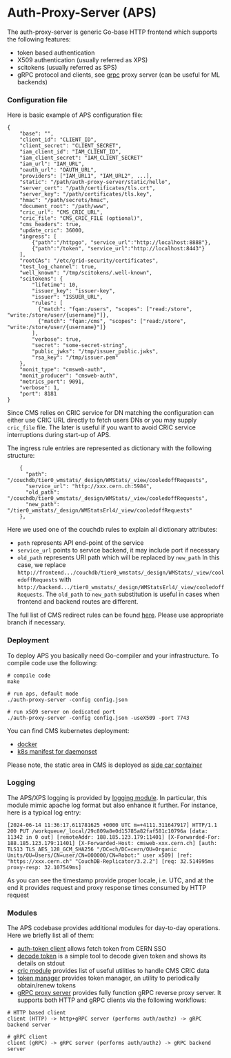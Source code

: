 # Auth-Proxy-Server (APS)
The auth-proxy-server is generic Go-base HTTP frontend which supports the
following features:
- token based authentication
- X509 authentication (usually referred as XPS)
- scitokens (usually referred as SPS)
- gRPC protocol and clients, see [grpc](grpc/README.md) proxy server
(can be useful for ML backends)

### Configuration file
Here is basic example of APS configuration file:
```
{
    "base": "",
    "client_id": "CLIENT_ID",
    "client_secret": "CLIENT_SECRET",
    "iam_client_id": "IAM_CLIENT_ID",
    "iam_client_secret": "IAM_CLIENT_SECRET"
    "iam_url": "IAM_URL",
    "oauth_url": "OAUTH_URL",
    "providers": ["IAM_URL1", "IAM_URL2", ...],
    "static": "/path/auth-proxy-server/static/hello",
    "server_cert": "/path/certificates/tls.crt",
    "server_key": "/path/certificates/tls.key",
    "hmac": "/path/secrets/hmac",
    "document_root": "/path/www",
    "cric_url": "CMS_CRIC_URL",
    "cric_file": "CMS_CRIC_FILE (optional)",
    "cms_headers": true,
    "update_cric": 36000,
    "ingress": [
        {"path":"/httpgo", "service_url":"http://localhost:8888"},
        {"path":"/token", "service_url":"http://localhost:8443"}
    ],
    "rootCAs": "/etc/grid-security/certificates",
    "test_log_channel": true,
    "well_known": "/tmp/scitokens/.well-known",
    "scitokens": {
        "lifetime": 10,
        "issuer_key": "issuer-key",
        "issuer": "ISSUER_URL",
        "rules": [
          {"match": "fqan:/users", "scopes": ["read:/store", "write:/store/user/{username}"]},
          {"match": "fqan:/cms", "scopes": ["read:/store", "write:/store/user/{username}"]}
        ],
        "verbose": true,
        "secret": "some-secret-string",
        "public_jwks": "/tmp/issuer_public.jwks",
        "rsa_key": "/tmp/issuer.pem"
    },
    "monit_type": "cmsweb-auth",
    "monit_producer": "cmsweb-auth",
    "metrics_port": 9091,
    "verbose": 1,
    "port": 8181
}
```
Since CMS relies on CRIC service for DN matching the configuration can either
use CRIC URL directly to fetch users DNs or you may supply `cric_file` file.
The later is useful if you want to avoid CRIC service interruptions during
start-up of APS.

The ingress rule entries are represented as dictionary with the following
structure:
```
    {
      "path": "/couchdb/tier0_wmstats/_design/WMStats/_view/cooledoffRequests",
      "service_url": "http://xxx.cern.ch:5984",
      "old_path": "/couchdb/tier0_wmstats/_design/WMStats/_view/cooledoffRequests",
      "new_path": "/tier0_wmstats/_design/WMStatsErl4/_view/cooledoffRequests"
    },
```
Here we used one of the couchdb rules to explain all dictionary attributes:
- `path` represents API end-point of the service
- `service_url` points to service backend, it may include port if necessary
- `old_path` represents URI path which will be replaced by `new_path`
In this case, we replace `http://frontend.../couchdb/tier0_wmstats/_design/WMStats/_view/cooledoffRequests`
with `http://backend.../tier0_wmstats/_design/WMStatsErl4/_view/cooledoffRequests`.
The `old_path` to `new_path` substitution is useful in cases when frontend
and backend routes are different.

The full list of CMS redirect rules can be found
[here](https://gitlab.cern.ch/cmsweb-k8s/services_config/-/tree/preprod/auth-proxy-server?ref_type=heads).
Please use appropriate branch if necessary.

### Deployment
To deploy APS you basically need Go-compiler and your infrastructure.
To compile code use the following:
```
# compile code
make

# run aps, default mode
./auth-proxy-server -config config.json

# run x509 server on dedicated port
./auth-proxy-server -config config.json -useX509 -port 7743
```
You can find CMS kubernetes deployment:
- [docker](https://github.com/dmwm/CMSKubernetes/blob/master/docker/auth-proxy-server/Dockerfile)
- [k8s manifest for daemonset](https://github.com/dmwm/CMSKubernetes/blob/master/kubernetes/cmsweb/daemonset/auth-proxy-server.yaml)

Please note, the static area in CMS is deployed as 
[side car container](https://github.com/dmwm/CMSKubernetes/blob/master/kubernetes/cmsweb/daemonset/auth-proxy-server.yaml#L143)

### Logging
The APS/XPS logging is provided by
[logging module](../logging/logging.go). In particular, this module mimic
apache log format but also enhance it further. For instance, here is a typical
log entry:
```
[2024-06-14 11:36:17.611781625 +0000 UTC m=+4111.311647917] HTTP/1.1 200 PUT /workqueue/_local/29c809a8e0d15785a82faf581c10796a [data: 11342 in 0 out] [remoteAddr: 188.185.123.179:11401] [X-Forwarded-For: 188.185.123.179:11401] [X-Forwarded-Host: cmsweb-xxx.cern.ch] [auth: TLS13 TLS_AES_128_GCM_SHA256 "/DC=ch/DC=cern/OU=Organic Units/OU=Users/CN=user/CN=000000/CN=Robot:" user x509] [ref: "https://xxx.cern.ch" "CouchDB-Replicator/3.2.2"] [req: 32.514995ms proxy-resp: 32.107549ms]
```
As you can see the timestamp provide proper locale, i.e. UTC, and at the end it
provides request and proxy response times consumed by HTTP request

### Modules
The APS codebase provides additional modules for day-to-day operations. Here we
briefly list all of them:
- [auth-token client](client/README.md) allows fetch token from CERN SSO
- [decode token](decode/README.md) is a simple tool to decode given token and shows its details
  on stdout
- [cric module](cric/README.md) provides list of useful utilities to handle CMS
  CRIC data
- [token manager](manager/README.md) provides token manager, an utility to
  periodically obtain/renew tokens 
- [gRPC proxy server](grpc/README.md) provides fully function gRPC reverse
  proxy server. It supports both HTTP and gRPC clients via the following
  workflows:
```
# HTTP based client
client (HTTP) -> http+gRPC server (performs auth/authz) -> gRPC backend server

# gRPC client
client (gRPC) -> gRPC server (performs auth/authz) -> gRPC backend server
```
